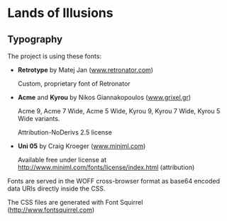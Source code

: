 # Lands of Illusions

## Typography

The project is using these fonts:

- **Retrotype** by Matej Jan (www.retronator.com)

  Custom, proprietary font of Retronator

- **Acme** and **Kyrou** by Nikos Giannakopoulos (www.grixel.gr)

  Acme 9, Acme 7 Wide, Acme 5 Wide, Kyrou 9, Kyrou 7 Wide, Kyrou 5 Wide variants.

  Attribution-NoDerivs 2.5 license

- **Uni 05** by Craig Kroeger (www.miniml.com)

  Available free under license at http://www.miniml.com/fonts/license/index.html (attribution)

Fonts are served in the WOFF cross-browser format as base64 encoded data URIs directly inside the CSS.

The CSS files are generated with Font Squirrel (http://www.fontsquirrel.com)
